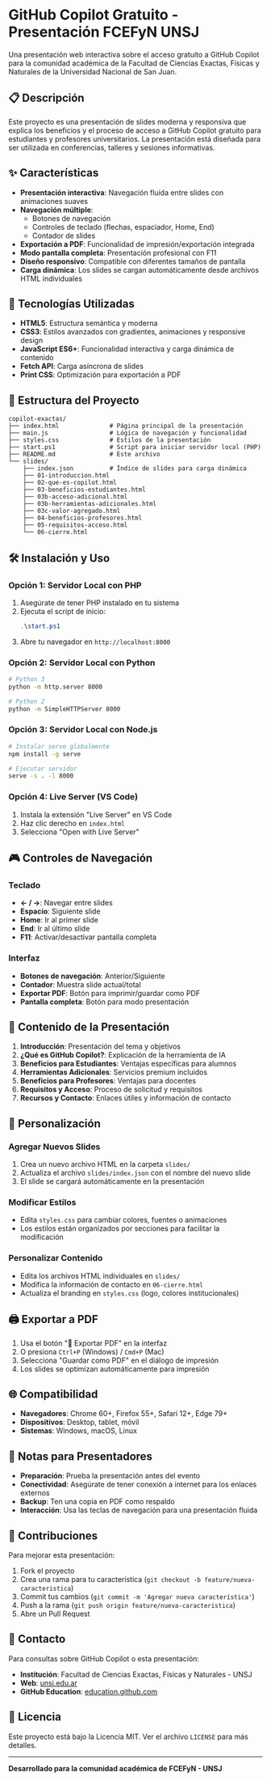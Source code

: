 # GitHub Copilot Gratuito - Presentación FCEFyN UNSJ

Una presentación web interactiva sobre el acceso gratuito a GitHub Copilot para la comunidad académica de la Facultad de Ciencias Exactas, Físicas y Naturales de la Universidad Nacional de San Juan.

## 📋 Descripción

Este proyecto es una presentación de slides moderna y responsiva que explica los beneficios y el proceso de acceso a GitHub Copilot gratuito para estudiantes y profesores universitarios. La presentación está diseñada para ser utilizada en conferencias, talleres y sesiones informativas.

## ✨ Características

- **Presentación interactiva**: Navegación fluida entre slides con animaciones suaves
- **Navegación múltiple**: 
  - Botones de navegación
  - Controles de teclado (flechas, espaciador, Home, End)
  - Contador de slides
- **Exportación a PDF**: Funcionalidad de impresión/exportación integrada
- **Modo pantalla completa**: Presentación profesional con F11
- **Diseño responsivo**: Compatible con diferentes tamaños de pantalla
- **Carga dinámica**: Los slides se cargan automáticamente desde archivos HTML individuales

## 🚀 Tecnologías Utilizadas

- **HTML5**: Estructura semántica y moderna
- **CSS3**: Estilos avanzados con gradientes, animaciones y responsive design
- **JavaScript ES6+**: Funcionalidad interactiva y carga dinámica de contenido
- **Fetch API**: Carga asíncrona de slides
- **Print CSS**: Optimización para exportación a PDF

## 📁 Estructura del Proyecto

```
copilot-exactas/
├── index.html              # Página principal de la presentación
├── main.js                 # Lógica de navegación y funcionalidad
├── styles.css              # Estilos de la presentación
├── start.ps1               # Script para iniciar servidor local (PHP)
├── README.md               # Este archivo
└── slides/
    ├── index.json          # Índice de slides para carga dinámica
    ├── 01-introduccion.html
    ├── 02-que-es-copilot.html
    ├── 03-beneficios-estudiantes.html
    ├── 03b-acceso-adicional.html
    ├── 03b-herramientas-adicionales.html
    ├── 03c-valor-agregado.html
    ├── 04-beneficios-profesores.html
    ├── 05-requisitos-acceso.html
    └── 06-cierre.html
```

## 🛠️ Instalación y Uso

### Opción 1: Servidor Local con PHP
1. Asegúrate de tener PHP instalado en tu sistema
2. Ejecuta el script de inicio:
   ```powershell
   .\start.ps1
   ```
3. Abre tu navegador en `http://localhost:8000`

### Opción 2: Servidor Local con Python
```bash
# Python 3
python -m http.server 8000

# Python 2
python -m SimpleHTTPServer 8000
```

### Opción 3: Servidor Local con Node.js
```bash
# Instalar serve globalmente
npm install -g serve

# Ejecutar servidor
serve -s . -l 8000
```

### Opción 4: Live Server (VS Code)
1. Instala la extensión "Live Server" en VS Code
2. Haz clic derecho en `index.html`
3. Selecciona "Open with Live Server"

## 🎮 Controles de Navegación

### Teclado
- **← / →**: Navegar entre slides
- **Espacio**: Siguiente slide
- **Home**: Ir al primer slide
- **End**: Ir al último slide
- **F11**: Activar/desactivar pantalla completa

### Interfaz
- **Botones de navegación**: Anterior/Siguiente
- **Contador**: Muestra slide actual/total
- **Exportar PDF**: Botón para imprimir/guardar como PDF
- **Pantalla completa**: Botón para modo presentación

## 📄 Contenido de la Presentación

1. **Introducción**: Presentación del tema y objetivos
2. **¿Qué es GitHub Copilot?**: Explicación de la herramienta de IA
3. **Beneficios para Estudiantes**: Ventajas específicas para alumnos
4. **Herramientas Adicionales**: Servicios premium incluidos
5. **Beneficios para Profesores**: Ventajas para docentes
6. **Requisitos y Acceso**: Proceso de solicitud y requisitos
7. **Recursos y Contacto**: Enlaces útiles y información de contacto

## 🎨 Personalización

### Agregar Nuevos Slides
1. Crea un nuevo archivo HTML en la carpeta `slides/`
2. Actualiza el archivo `slides/index.json` con el nombre del nuevo slide
3. El slide se cargará automáticamente en la presentación

### Modificar Estilos
- Edita `styles.css` para cambiar colores, fuentes o animaciones
- Los estilos están organizados por secciones para facilitar la modificación

### Personalizar Contenido
- Edita los archivos HTML individuales en `slides/`
- Modifica la información de contacto en `06-cierre.html`
- Actualiza el branding en `styles.css` (logo, colores institucionales)

## 🖨️ Exportar a PDF

1. Usa el botón "📄 Exportar PDF" en la interfaz
2. O presiona `Ctrl+P` (Windows) / `Cmd+P` (Mac)
3. Selecciona "Guardar como PDF" en el diálogo de impresión
4. Los slides se optimizan automáticamente para impresión

## 🌐 Compatibilidad

- **Navegadores**: Chrome 60+, Firefox 55+, Safari 12+, Edge 79+
- **Dispositivos**: Desktop, tablet, móvil
- **Sistemas**: Windows, macOS, Linux

## 📝 Notas para Presentadores

- **Preparación**: Prueba la presentación antes del evento
- **Conectividad**: Asegúrate de tener conexión a internet para los enlaces externos
- **Backup**: Ten una copia en PDF como respaldo
- **Interacción**: Usa las teclas de navegación para una presentación fluida

## 🤝 Contribuciones

Para mejorar esta presentación:

1. Fork el proyecto
2. Crea una rama para tu característica (`git checkout -b feature/nueva-caracteristica`)
3. Commit tus cambios (`git commit -m 'Agregar nueva característica'`)
4. Push a la rama (`git push origin feature/nueva-caracteristica`)
5. Abre un Pull Request

## 📧 Contacto

Para consultas sobre GitHub Copilot o esta presentación:

- **Institución**: Facultad de Ciencias Exactas, Físicas y Naturales - UNSJ
- **Web**: [unsj.edu.ar](https://www.unsj.edu.ar)
- **GitHub Education**: [education.github.com](https://education.github.com)

## 📄 Licencia

Este proyecto está bajo la Licencia MIT. Ver el archivo `LICENSE` para más detalles.

---

**Desarrollado para la comunidad académica de FCEFyN - UNSJ**

